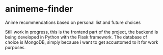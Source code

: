 
# animeme-finder
Anime recommendations based on personal list and future choices


Still work in progress, this is the frontend part of the project, the backend is being developed in Python with the Flask framework.
The database of choice is MongoDB, simply because i want to get accustomed to it for work purposes.
